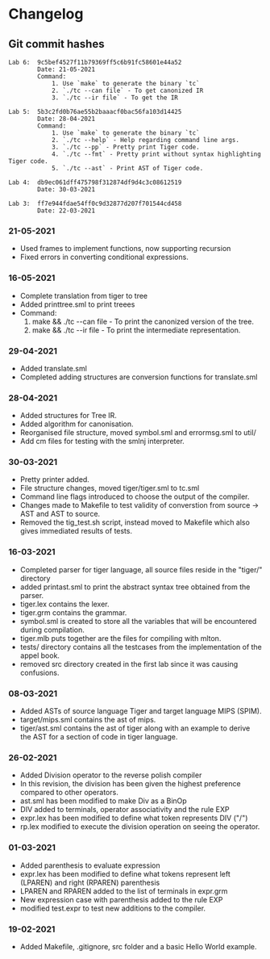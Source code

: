 # Changelog

## Git commit hashes
```
Lab 6:  9c5bef4527f11b79369ff5c6b91fc58601e44a52  
        Date: 21-05-2021  
        Command:   
            1. Use `make` to generate the binary `tc`  
            2. `./tc --can file` - To get canonized IR  
            3. `./tc --ir file` - To get the IR  
```
```
Lab 5:  5b3c2fd0b76ae55b2baaacf0bac56fa103d14425  
        Date: 28-04-2021  
        Command:  
            1. Use `make` to generate the binary `tc`  
            2. `./tc --help` - Help regarding command line args.  
            3. `./tc --pp` - Pretty print Tiger code.  
            4. `./tc --fmt` - Pretty print without syntax highlighting Tiger code.  
            5. `./tc --ast` - Print AST of Tiger code.  
```
```
Lab 4:  db9ec061dff475798f312874df9d4c3c08612519
        Date: 30-03-2021
```
```
Lab 3:  ff7e944fdae54ff0c9d32877d207f701544cd458
        Date: 22-03-2021
```

### 21-05-2021
- Used frames to implement functions, now supporting recursion
- Fixed errors in converting conditional expressions.

### 16-05-2021
- Complete translation from tiger to tree
- Added printtree.sml to print treees
- Command: 
    1. make && ./tc --can file - To print the canonized version of the tree.
    2. make && ./tc --ir file - To print the intermediate representation.
### 29-04-2021
- Added translate.sml
- Completed adding structures are conversion functions for translate.sml

### 28-04-2021
- Added structures for Tree IR.
- Added algorithm for canonisation.
- Reorganised file structure, moved symbol.sml and errormsg.sml to util/
- Add cm files for testing with the smlnj interpreter.

### 30-03-2021
- Pretty printer added.
- File structure changes, moved tiger/tiger.sml to tc.sml
- Command line flags introduced to choose the output of the compiler.
- Changes made to Makefile to test validity of converstion from source -> AST and AST to source.
- Removed the tig_test.sh script, instead moved to Makefile which also gives immediated results of tests.

### 16-03-2021
- Completed parser for tiger language, all source files reside in the "tiger/" directory
- added printast.sml to print the abstract syntax tree obtained from the parser.
- tiger.lex contains the lexer.
- tiger.grm contains the grammar.
- symbol.sml is created to store all the variables that will be encountered during compilation.
- tiger.mlb puts together are the files for compiling with mlton.
- tests/ directory contains all the testcases from the implementation of the appel book.
- removed src directory created in the first lab since it was causing confusions.

### 08-03-2021
- Added ASTs of source language Tiger and target language MIPS (SPIM).
- target/mips.sml contains the ast of mips.
- tiger/ast.sml contains the ast of tiger along with an example to derive the AST for a section of code in tiger language.

### 26-02-2021
- Added Division operator to the reverse polish compiler
- In this revision, the division has been given the highest preference compared to other operators.
- ast.sml has been modified to make Div as a BinOp
- DIV added to terminals, operator associativity and the rule EXP
- expr.lex has been modified to define what token represents DIV ("/")
- rp.lex modified to execute the division operation on seeing the operator.

### 01-03-2021
- Added parenthesis to evaluate expression
- expr.lex has been modified to define what tokens represent left (LPAREN) and right (RPAREN) parenthesis
- LPAREN and RPAREN added to the list of terminals in expr.grm
- New expression case with parenthesis added to the rule EXP
- modified test.expr to test new additions to the compiler.

### 19-02-2021
- Added Makefile, .gitignore, src folder and a basic Hello World example.
